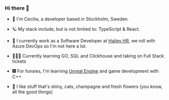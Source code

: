 
### Hi there 👋

- 👋 I'm Cecilia, a developer based in Stockholm, Sweden.
- 🪐 My stack include, but is not limited to: TypeScript & React. 
- 👻 I currently work as a Software Developer at [Hailey HR](https://haileyhr.com/), we roll with Azure DevOps so I'm not here a lot. 
- 🤹🏻‍♀️ Currently learning GO, SQL and Clickhouse and taking on Full Stack tickets 
- 🎆 For funsies, I'm learning [Unreal Engine](https://www.unrealengine.com/en-US) and game development with C++  

- 💎 I like stuff that's shiny, cats, champagne and fresh flowers (you know, all the good things)
